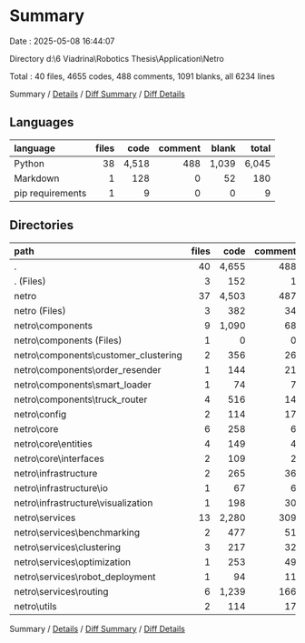 # Summary

Date : 2025-05-08 16:44:07

Directory d:\\6 Viadrina\\Robotics Thesis\\Application\\Netro

Total : 40 files,  4655 codes, 488 comments, 1091 blanks, all 6234 lines

Summary / [Details](details.md) / [Diff Summary](diff.md) / [Diff Details](diff-details.md)

## Languages
| language | files | code | comment | blank | total |
| :--- | ---: | ---: | ---: | ---: | ---: |
| Python | 38 | 4,518 | 488 | 1,039 | 6,045 |
| Markdown | 1 | 128 | 0 | 52 | 180 |
| pip requirements | 1 | 9 | 0 | 0 | 9 |

## Directories
| path | files | code | comment | blank | total |
| :--- | ---: | ---: | ---: | ---: | ---: |
| . | 40 | 4,655 | 488 | 1,091 | 6,234 |
| . (Files) | 3 | 152 | 1 | 55 | 208 |
| netro | 37 | 4,503 | 487 | 1,036 | 6,026 |
| netro (Files) | 3 | 382 | 34 | 86 | 502 |
| netro\\components | 9 | 1,090 | 68 | 198 | 1,356 |
| netro\\components (Files) | 1 | 0 | 0 | 1 | 1 |
| netro\\components\\customer_clustering | 2 | 356 | 26 | 58 | 440 |
| netro\\components\\order_resender | 1 | 144 | 21 | 42 | 207 |
| netro\\components\\smart_loader | 1 | 74 | 7 | 19 | 100 |
| netro\\components\\truck_router | 4 | 516 | 14 | 78 | 608 |
| netro\\config | 2 | 114 | 17 | 26 | 157 |
| netro\\core | 6 | 258 | 6 | 71 | 335 |
| netro\\core\\entities | 4 | 149 | 4 | 44 | 197 |
| netro\\core\\interfaces | 2 | 109 | 2 | 27 | 138 |
| netro\\infrastructure | 2 | 265 | 36 | 67 | 368 |
| netro\\infrastructure\\io | 1 | 67 | 6 | 14 | 87 |
| netro\\infrastructure\\visualization | 1 | 198 | 30 | 53 | 281 |
| netro\\services | 13 | 2,280 | 309 | 553 | 3,142 |
| netro\\services\\benchmarking | 2 | 477 | 51 | 93 | 621 |
| netro\\services\\clustering | 3 | 217 | 32 | 56 | 305 |
| netro\\services\\optimization | 1 | 253 | 49 | 77 | 379 |
| netro\\services\\robot_deployment | 1 | 94 | 11 | 27 | 132 |
| netro\\services\\routing | 6 | 1,239 | 166 | 300 | 1,705 |
| netro\\utils | 2 | 114 | 17 | 35 | 166 |

Summary / [Details](details.md) / [Diff Summary](diff.md) / [Diff Details](diff-details.md)